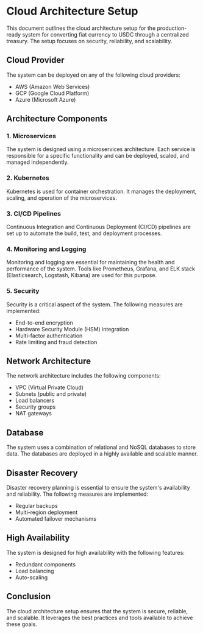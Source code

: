 # Cloud Architecture Setup

This document outlines the cloud architecture setup for the production-ready system for converting fiat currency to USDC through a centralized treasury. The setup focuses on security, reliability, and scalability.

## Cloud Provider

The system can be deployed on any of the following cloud providers:
- AWS (Amazon Web Services)
- GCP (Google Cloud Platform)
- Azure (Microsoft Azure)

## Architecture Components

### 1. Microservices

The system is designed using a microservices architecture. Each service is responsible for a specific functionality and can be deployed, scaled, and managed independently.

### 2. Kubernetes

Kubernetes is used for container orchestration. It manages the deployment, scaling, and operation of the microservices.

### 3. CI/CD Pipelines

Continuous Integration and Continuous Deployment (CI/CD) pipelines are set up to automate the build, test, and deployment processes.

### 4. Monitoring and Logging

Monitoring and logging are essential for maintaining the health and performance of the system. Tools like Prometheus, Grafana, and ELK stack (Elasticsearch, Logstash, Kibana) are used for this purpose.

### 5. Security

Security is a critical aspect of the system. The following measures are implemented:
- End-to-end encryption
- Hardware Security Module (HSM) integration
- Multi-factor authentication
- Rate limiting and fraud detection

## Network Architecture

The network architecture includes the following components:
- VPC (Virtual Private Cloud)
- Subnets (public and private)
- Load balancers
- Security groups
- NAT gateways

## Database

The system uses a combination of relational and NoSQL databases to store data. The databases are deployed in a highly available and scalable manner.

## Disaster Recovery

Disaster recovery planning is essential to ensure the system's availability and reliability. The following measures are implemented:
- Regular backups
- Multi-region deployment
- Automated failover mechanisms

## High Availability

The system is designed for high availability with the following features:
- Redundant components
- Load balancing
- Auto-scaling

## Conclusion

The cloud architecture setup ensures that the system is secure, reliable, and scalable. It leverages the best practices and tools available to achieve these goals.
